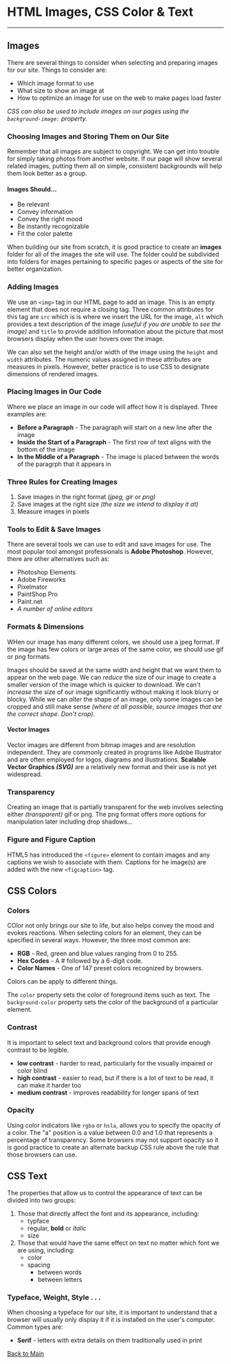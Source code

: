 # HTML Images, CSS Color & Text
---
## Images
There are several things to consider when selecting and preparing images for our site. Things to consider are:
- Which image format to use
- What size to show an image at
- How to optimize an image for use on the web to make pages load faster

*CSS can also be used to include images on our pages using the `background-image:` property.*

### Choosing Images and Storing Them on Our Site

Remember that all images are subject to copyright. We can get into trouble for simply taking photos from another website. If our page will show several related images, putting them all on simple, consistent backgrounds will help them look better as a group.

#### Images Should...
- Be relevant
- Convey information
- Convey the right mood
- Be instantly recognizable
- Fit the color palette

When building our site from scratch, it is good practice to create an **images** folder for all of the images the site will use. The folder could be subdivided into folders for images pertaining to specific pages or aspects of the site for better organization.

### Adding Images
We use an `<img>` tag in our HTML page to add an image. This is an empty element that does not require a closing tag. Three common attributes for this tag are `src` which is is where we insert the URL for the image, `alt` which provides a text description of the image *(useful if you are unable to see the image)* and `title` to provide addition information about the picture that most browsers display when the user hovers over the image.

We can also set the height and/or width of the image using the `height` and `width` attributes. The numeric values assigned in these attributes are measures in pixels. However, better practice is to use CSS to designate dimensions of rendered images.

### Placing Images in Our Code
Where we place an image in our code will affect how it is displayed. Three examples are:
- **Before a Paragraph** - The paragraph will start on a new line after the image
- **Inside the Start of a Paragraph** - The first row of text aligns with the bottom of the image
- **In the Middle of a Paragraph** - The image is placed between the words of the paragrph that it appears in

### Three Rules for Creating Images
1. Save images in the right format *(jpeg, gir or png)*
1. Save images at the right size *(the size we intend to display it at)*
1. Measure images in pixels

### Tools to Edit & Save Images
There are several tools we can use to edit and save images for use. The most popular tool amongst professionals is **Adobe Photoshop**. However, there are other alternatives such as:
- Photoshop Elements
- Adobe Fireworks
- Pixelmator
- PaintShop Pro
- Paint.net
- *A number of online editors*

### Formats & Dimensions
WHen our image has many different colors, we should use a jpeg format. If the image has few colors or large areas of the same color, we should use gif or png formats.

Images should be saved at the same width and height that we want them to appear on the web page. We can *reduce* the size of our image to create a smaller version of the image which is quicker to download. We can't *increase* the size of our image significantly without making it look blurry or blocky. While we can *alter* the shape of an image, only some images can be cropped and still make sense *(where at all possible, source images that are the correct shape. Don't crop)*.

#### Vector Images

Vector images are different from bitmap images and are resolution independent. They are commonly created in programs like Adobe Illustrator and are often employed for logos, diagrams and illustrations. **Scalable Vector Graphics *(SVG)*** are a relatively new format and their use is not yet widespread.

### Transparency
Creating an image that is partially transparent for the web involves selecting either *(transparent)* gif or png. The png format offers more options for manipulation later including drop shadows...

### Figure and Figure Caption
HTML5 has introduced the `<figure>` element to contain images and any captions we wish to associate with them. Captions for he image(s) are added with the new `<figcaption>` tag.

## CSS Colors

### Colors

COlor not only brings our site to life, but also helps convey the mood and evokes reactions. When selecting colors for an element, they can be specified in several ways. However, the three most common are:

- **RGB** - Red, green and blue values ranging from 0 to 255.
- **Hex Codes** - A \# followed by a 6-digit code.
- **Color Names** - One of 147 preset colors recognized by browsers.

Colors can be apply to different things.

The `color` property sets the color of foreground items such as text.
The `background-color` property sets the color of the background of a particular element.

### Contrast

It is important to select text and background colors that provide enough contrast to be legible.

- **low contrast** - harder to read, particularly for the visually impaired or color blind
- **high contrast** - easier to read, but if there is a lot of text to be read, it can make it harder too
- **medium contrast** - improves readability for longer spans of text

### Opacity

Using color indicators like `rgba` or `hsla`, allows you to specify the opacity of a color. The "a" position is a value between 0.0 and 1.0 that represents a percentage of transparency. Some browsers may not support opacity so it is good practice to create an alternate backup CSS rule above the rule that those browsers can use.

## CSS Text
The properties that allow us to control the appearance of text can be divided into two groups:
1. Those that directly affect the font and its appearance, including:
    - typface
    - regular, **bold** or *italic*
    - size
1. Those that would have the same effect on text no matter which font we are using, including:
    - color
    - spacing
      - between words
      - between letters

### Typeface, Weight, Style . . .
When choosing a typeface for our site, it is important to understand that a browser will usually only display it if it is installed on the user's computer. Common types are:
- **Serif** - letters with extra details on them traditionally used in print


[Back to Main](README.md)
